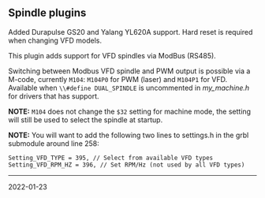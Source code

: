 ## Spindle plugins

Added Durapulse GS20 and Yalang YL620A support.  Hard reset is required when changing VFD models.

This plugin adds support for VFD spindles via ModBus (RS485).

Switching between Modbus VFD spindle and PWM output is possible via a M-code, currently `M104`: `M104P0` for PWM (laser) and `M104P1` for VFD.  
Available when `\\#define DUAL_SPINDLE` is uncommented in _my_machine.h_ for drivers that has support.

__NOTE:__ `M104` does not change the `$32` setting for machine mode, the setting will still be used to select the spindle at startup.

__NOTE:__ You will want to add the following two lines to settings.h in the grbl submodule around line 258:

    Setting_VFD_TYPE = 395, // Select from available VFD types
    Setting_VFD_RPM_HZ = 396, // Set RPM/Hz (not used by all VFD types)
      
---
2022-01-23

